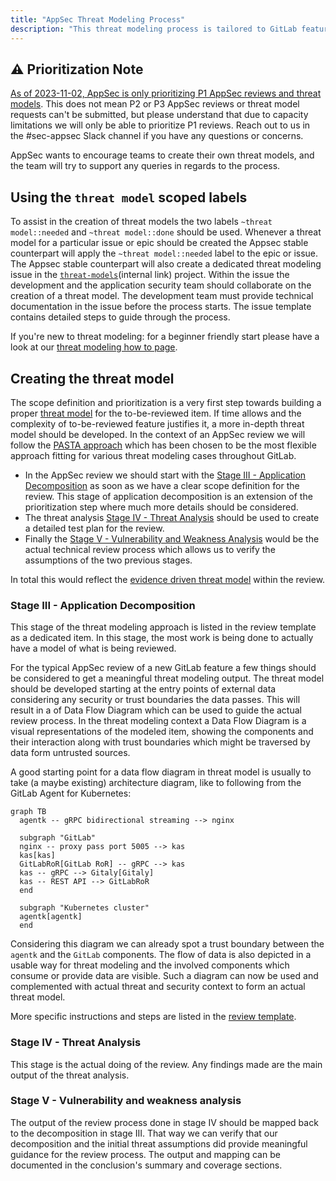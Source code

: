 ```yaml
---
title: "AppSec Threat Modeling Process"
description: "This threat modeling process is tailored to GitLab features."
---
```


## :warning: Prioritization Note

[As of 2023-11-02, AppSec is only prioritizing P1 AppSec reviews and threat models](https://gitlab.com/gitlab-com/gl-security/product-security/appsec/appsec-team/-/issues/475#note_1632226713). This does not mean P2 or P3 AppSec reviews or threat model requests can't be submitted, but please understand that due to capacity limitations we will only be able to prioritize P1 reviews. Reach out to us in the #sec-appsec Slack channel if you have any questions or concerns.

AppSec wants to encourage teams to create their own threat models, and the team will try to support any queries in regards to the process.

## Using the `threat model` scoped labels

To assist in the creation of threat models the two labels `~threat model::needed` and `~threat model::done`
should be used. Whenever a threat model for a particular issue or epic should be created the Appsec stable
counterpart will apply the `~threat model::needed` label to the epic or issue. The Appsec stable counterpart
will also create a dedicated threat modeling issue in the
[`threat-models`](https://gitlab.com/gitlab-com/gl-security/product-security/appsec/threat-models/-/issues/new?issuable_template=Threat%20Model)(internal link) project.
Within the issue the development and the application security team should collaborate on the creation
of a threat model. The development team must provide technical documentation in the issue before the process starts. The issue template contains detailed steps to guide through the process.

If you're new to threat modeling: for a beginner friendly start please have a look at our
[threat modeling how to page](/handbook/security/product-security/application-security/threat-modeling/howto/).

## Creating the threat model

The scope definition and prioritization is a very first step towards
building a proper [threat model](/handbook/security/product-security/application-security/threat-modeling/)
for the to-be-reviewed item. If time allows and the complexity of
to-be-reviewed feature justifies it, a more in-depth threat model
should be developed. In the context of an AppSec review we will
follow the [PASTA approach](/handbook/security/product-security/application-security/threat-modeling/#the-framework)
which has been chosen to be the most flexible approach fitting
for various threat modeling cases throughout GitLab.

- In the AppSec review we should start with the [Stage III - Application Decomposition](/handbook/security/product-security/application-security/threat-modeling/#stage-iii---application-decomposition)
  as soon as we have a clear scope definition for the review. This stage
  of application decomposition is an extension of the prioritization step
  where much more details should be considered.
- The threat analysis [Stage IV - Threat Analysis](/handbook/security/product-security/application-security/threat-modeling/#stage-iv---threat-analysis)
  should be used to create a detailed test plan for the review.
- Finally the
  [Stage V - Vulnerability and Weakness Analysis](/handbook/security/product-security/application-security/threat-modeling//#stage-v---vulnerability-and-weakness-analysis)
  would be the actual technical review process which allows us to verify
  the assumptions of the two previous stages.

In total this would reflect the
[evidence driven threat model](/handbook/security/product-security/application-security/threat-modeling/#evidence-driven-threat-model)
within the review.

### Stage III - Application Decomposition

This stage of the threat modeling approach is listed in the review template as
a dedicated item. In this stage, the most work is being done to actually have a
model of what is being reviewed.

For the typical AppSec review of a new GitLab feature a few things should be
considered to get a meaningful threat modeling output. The threat model should
be developed starting at the entry points of external data considering any security
or trust boundaries the data passes. This will result in a of Data Flow Diagram
which can be used to guide the actual review process. In the threat modeling context
a Data Flow Diagram is a visual representations of the modeled item, showing
the components and their interaction along with trust boundaries which might
be traversed by data form untrusted sources.

A good starting point for a data flow diagram in threat model is usually to
take (a maybe existing) architecture diagram, like to following from the
GitLab Agent for Kubernetes:

```mermaid
graph TB
  agentk -- gRPC bidirectional streaming --> nginx

  subgraph "GitLab"
  nginx -- proxy pass port 5005 --> kas
  kas[kas]
  GitLabRoR[GitLab RoR] -- gRPC --> kas
  kas -- gRPC --> Gitaly[Gitaly]
  kas -- REST API --> GitLabRoR
  end

  subgraph "Kubernetes cluster"
  agentk[agentk]
  end
```

Considering this diagram we can already spot a trust boundary between the
`agentk` and the `GitLab` components. The flow of data is also depicted
in a usable way for threat modeling and the involved components which consume
or provide data are visible. Such a diagram can now be used and complemented
with actual threat and security context to form an actual threat model.

More specific instructions and steps are listed in the [review template](https://gitlab.com/gitlab-com/gl-security/product-security/appsec/appsec-reviews/-/tree/master/.gitlab/issue_templates/AppSec%20Review.md).

### Stage IV - Threat Analysis

This stage is the actual doing of the review. Any findings made are the main
output of the threat analysis.

### Stage V - Vulnerability and weakness analysis

The output of the review process done in stage IV should be mapped back to the
decomposition in stage III. That way we can verify that our decomposition and
the initial threat assumptions did provide meaningful guidance for the review
process. The output and mapping can be documented in the conclusion's summary
and coverage sections.
